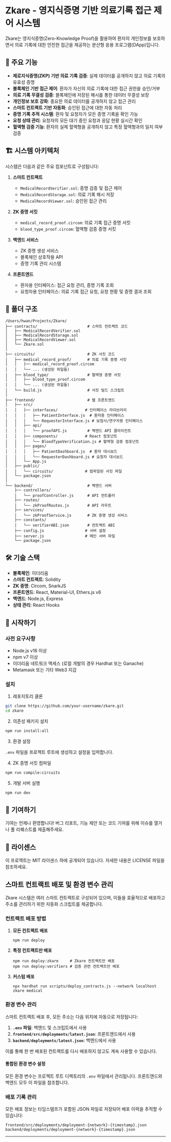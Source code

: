 # Zkare - 영지식증명 기반 의료기록 접근 제어 시스템

Zkare는 영지식증명(Zero-Knowledge Proof)을 활용하여 환자의 개인정보를 보호하면서 의료 기록에 대한 안전한 접근을 제공하는 분산형 응용 프로그램(DApp)입니다.

## 🚀 주요 기능

- **제로지식증명(ZKP) 기반 의료 기록 검증**: 실제 데이터를 공개하지 않고 의료 기록의 유효성 증명
- **블록체인 기반 접근 제어**: 환자가 자신의 의료 기록에 대한 접근 권한을 승인/거부
- **의료 기록 무결성 검증**: 블록체인에 저장된 해시를 통한 데이터 무결성 보장
- **개인정보 보호 강화**: 중요한 의료 데이터를 공개하지 않고 접근 관리
- **스마트 컨트랙트 기반 자동화**: 승인된 접근에 대한 자동 처리
- **증명 기록 추적 시스템**: 환자 및 요청자가 모든 증명 기록을 확인 가능
- **요청 상태 관리**: 요청자의 모든 대기 중인 요청과 응답 현황 실시간 확인
- **혈액형 검증 기능**: 환자의 실제 혈액형을 공개하지 않고 특정 혈액형과의 일치 여부 검증

## 🏗️ 시스템 아키텍처

시스템은 다음과 같은 주요 컴포넌트로 구성됩니다:

1. **스마트 컨트랙트**
   - `MedicalRecordVerifier.sol`: 증명 검증 및 접근 제어
   - `MedicalRecordStorage.sol`: 의료 기록 해시 저장
   - `MedicalRecordViewer.sol`: 승인된 접근 관리

2. **ZK 증명 서킷**
   - `medical_record_proof.circom`: 의료 기록 접근 증명 서킷
   - `blood_type_proof.circom`: 혈액형 검증 증명 서킷

3. **백엔드 서비스**
   - ZK 증명 생성 서비스
   - 블록체인 상호작용 API
   - 증명 기록 관리 시스템
   
4. **프론트엔드**
   - 환자용 인터페이스: 접근 요청 관리, 증명 기록 조회
   - 요청자용 인터페이스: 의료 기록 접근 요청, 요청 현황 및 증명 결과 조회

## 📂 폴더 구조

```
/Users/hwan/Projects/Zkare/
├── contracts/                      # 스마트 컨트랙트 코드
│   ├── MedicalRecordVerifier.sol
│   ├── MedicalRecordStorage.sol
│   ├── MedicalRecordViewer.sol
│   └── Zkare.sol
│
├── circuits/                       # ZK 서킷 코드
│   ├── medical_record_proof/       # 의료 기록 증명 서킷
│   │   ├── medical_record_proof.circom
│   │   └── ... (생성된 파일들)
│   ├── blood_type/                 # 혈액형 증명 서킷
│   │   ├── blood_type_proof.circom
│   │   └── ... (생성된 파일들)
│   └── build.js                    # 서킷 빌드 스크립트
│
├── frontend/                       # 웹 프론트엔드
│   ├── src/
│   │   ├── interfaces/            # 인터페이스 라이브러리
│   │   │   ├── PatientInterface.js  # 환자용 인터페이스
│   │   │   └── RequesterInterface.js # 보험사/연구자용 인터페이스
│   │   ├── api/
│   │   │   └── proofAPI.js         # 백엔드 API 클라이언트
│   │   ├── components/            # React 컴포넌트
│   │   │   └── BloodTypeVerification.js # 혈액형 검증 컴포넌트
│   │   ├── pages/
│   │   │   ├── PatientDashboard.js  # 환자 대시보드
│   │   │   └── RequesterDashboard.js # 요청자 대시보드
│   │   └── App.js
│   ├── public/
│   │   └── circuits/              # 컴파일된 서킷 파일
│   └── package.json
│
└── backend/                        # 백엔드 서버
    ├── controllers/
    │   └── proofController.js      # API 컨트롤러
    ├── routes/
    │   └── zkProofRoutes.js        # API 라우트
    ├── services/
    │   └── zkProofService.js       # ZK 증명 생성 서비스
    ├── constants/
    │   └── verifierABI.json        # 컨트랙트 ABI
    ├── config.js                  # 서버 설정
    ├── server.js                  # 메인 서버 파일
    └── package.json
```

## 🛠️ 기술 스택

- **블록체인**: 이더리움
- **스마트 컨트랙트**: Solidity
- **ZK 증명**: Circom, SnarkJS
- **프론트엔드**: React, Material-UI, Ethers.js v6
- **백엔드**: Node.js, Express
- **상태 관리**: React Hooks

## 🚀 시작하기

### 사전 요구사항

- Node.js v16 이상
- npm v7 이상
- 이더리움 네트워크 액세스 (로컬 개발의 경우 Hardhat 또는 Ganache)
- Metamask 또는 기타 Web3 지갑

### 설치

1. 레포지토리 클론

```bash
git clone https://github.com/your-username/zkare.git
cd zkare
```

2. 의존성 패키지 설치

```bash
npm run install:all
```

3. 환경 설정

`.env` 파일을 프로젝트 루트에 생성하고 설정을 입력합니다.

4. ZK 증명 서킷 컴파일

```bash
npm run compile:circuits
```

5. 개발 서버 실행

```bash
npm run dev
```

## 🤝 기여하기

기여는 언제나 환영합니다! 버그 리포트, 기능 제안 또는 코드 기여를 위해 이슈를 열거나 풀 리퀘스트를 제출해주세요.

## 📄 라이센스

이 프로젝트는 MIT 라이센스 하에 공개되어 있습니다. 자세한 내용은 LICENSE 파일을 참조하세요.

## 스마트 컨트랙트 배포 및 환경 변수 관리

Zkare 시스템은 여러 스마트 컨트랙트로 구성되어 있으며, 이들을 효율적으로 배포하고 주소를 관리하기 위한 자동화 스크립트를 제공합니다.

### 컨트랙트 배포 방법

1. **모든 컨트랙트 배포**
   ```
   npm run deploy
   ```

2. **특정 컨트랙트만 배포**
   ```
   npm run deploy:zkare     # Zkare 컨트랙트만 배포
   npm run deploy:verifiers # 검증 관련 컨트랙트만 배포
   ```

3. **커스텀 배포**
   ```
   npx hardhat run scripts/deploy_contracts.js --network localhost zkare medical
   ```

### 환경 변수 관리

스마트 컨트랙트 배포 후, 모든 주소는 다음 위치에 자동으로 저장됩니다:

1. **`.env` 파일**: 백엔드 및 스크립트에서 사용
2. **`frontend/src/deployments/latest.json`**: 프론트엔드에서 사용
3. **`backend/deployments/latest.json`**: 백엔드에서 사용

이를 통해 한 번 배포된 컨트랙트를 다시 배포하지 않고도 계속 사용할 수 있습니다.

#### 통합된 환경 변수 설정

모든 환경 변수는 프로젝트 루트 디렉토리의 `.env` 파일에서 관리됩니다. 프론트엔드와 백엔드 모두 이 파일을 참조합니다.

### 배포 기록 관리

모든 배포 정보는 타임스탬프가 포함된 JSON 파일로 저장되어 배포 이력을 추적할 수 있습니다:

```
frontend/src/deployments/deployment-{network}-{timestamp}.json
backend/deployments/deployment-{network}-{timestamp}.json
```

---
```

